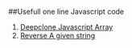 ##Usefull one line Javascript code

1. [Deepclone Javascript Array](https://github.com/rajzshkr/onelinejs/blob/master/deepclone.jsarray.js)
2. [Reverse A given string](https://github.com/rajzshkr/onelinejs/blob/master/reversestring.js)